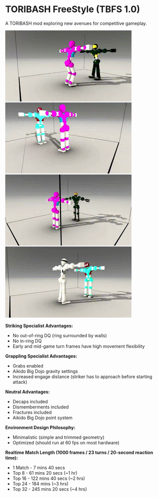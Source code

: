 # TORIBASH FreeStyle (TBFS 1.0)
A TORIBASH mod exploring new avenues for competitive gameplay.

![](tbfs-1-lite.gif)
![](tbfs-2-lite.gif)
![](tbfs-3-lite.gif)
![](tbfs-4-lite.gif)

**Striking Specialist Advantages:**
 - No out-of-ring DQ (ring surrounded by walls)<br>
 - No in-ring DQ<br>
 - Early and mid-game turn frames have high movement flexibility<br>

**Grappling Specialist Advantages:**
 - Grabs enabled<br>
 - Aikido Big Dojo gravity settings<br>
 - Increased engage distance (striker has to approach before starting attack)<br>
    
**Neutral Advantages:**
 - Decaps included<br>
 - Dismemberments included<br>
 - Fractures included<br>
 - Aikido Big Dojo point system 

**Environment Design Philosophy:**
 - Minimalistic (simple and trimmed geometry)<br>
 - Optimized (should run at 60 fps on most hardware)<br>

**Realtime Match Length (1000 frames / 23 turns / 20-second reaction time):**
 - 1 Match - 7 mins 40 secs<br>
 - Top 8 - 61 mins 20 secs (~1 hr)<br>
 - Top 16 - 122 mins 40 secs (~2 hrs)<br>
 - Top 24 - 184 mins (~3 hrs)<br>
 - Top 32 - 245 mins 20 secs (~4 hrs)<br>
